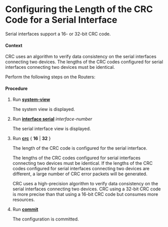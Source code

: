 Configuring the Length of the CRC Code for a Serial Interface
=============================================================

Serial interfaces support a 16- or 32-bit CRC code.

#### Context

CRC uses an algorithm to verify data consistency on the
serial interfaces connecting two devices. The lengths of the CRC codes
configured for serial interfaces connecting two devices must be identical.

Perform the following steps on the Routers:


#### Procedure

1. Run [**system-view**](cmdqueryname=system-view)
   
   
   
   The system view is displayed.
2. Run [**interface serial**](cmdqueryname=interface+serial) *interface-number*
   
   
   
   The serial interface
   view is displayed.
3. Run [**crc**](cmdqueryname=crc) { **16** | **32** }
   
   
   
   The length of the CRC code is configured for the serial interface.
   
   The lengths of the CRC codes configured for serial interfaces
   connecting two devices must be identical. If the lengths of the CRC
   codes configured for serial interfaces connecting two devices are
   different, a large number of CRC error packets will be generated.
   
   CRC uses a high-precision algorithm to verify data consistency
   on the serial interfaces connecting two devices. CRC using a 32-bit
   CRC code is more precise than that using a 16-bit CRC code but consumes
   more resources.
4. Run [**commit**](cmdqueryname=commit)
   
   
   
   The configuration is committed.